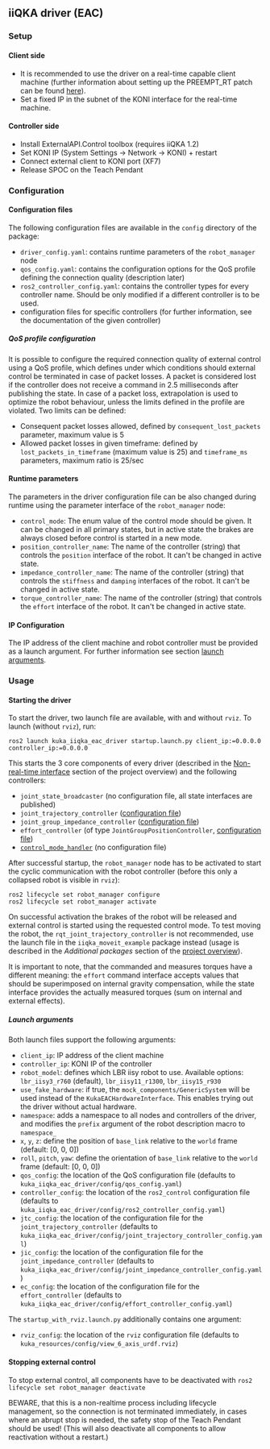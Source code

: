 ## iiQKA driver (EAC)

### Setup

#### Client side
- It is recommended to use the driver on a real-time capable client machine (further information about setting up the PREEMPT_RT patch can be found [here](https://github.com/kroshu/kuka_drivers/wiki/Realtime)).
- Set a fixed IP in the subnet of the KONI interface for the real-time machine.

#### Controller side

- Install ExternalAPI.Control toolbox (requires iiQKA 1.2)
- Set KONI IP (System Settings -> Network -> KONI) + restart
- Connect external client to KONI port (XF7)
- Release SPOC on the Teach Pendant

### Configuration

#### Configuration files

The following configuration files are available in the `config` directory of the package:
- `driver_config.yaml`: contains runtime parameters of the `robot_manager` node
- `qos_config.yaml`: contains the configuration options for the QoS profile defining the connection quality (description later)
- `ros2_controller_config.yaml`: contains the controller types for every controller name. Should be only modified if a different controller is to be used.
- configuration files for specific controllers (for further information, see the documentation of the given controller)

##### QoS profile configuration
It is possible to configure the required connection quality of external control using a QoS profile, which defines under which conditions should external control be terminated in case of packet losses. A packet is considered lost if the controller does not receive a command in 2.5 milliseconds after publishing the state. In case of a packet loss, extrapolation is used to optimize the robot behaviour, unless the limits defined in the profile are violated. Two limits can be defined:
- Consequent packet losses allowed, defined by `consequent_lost_packets` parameter, maximum value is 5
- Allowed packet losses in given timeframe: defined by `lost_packets_in_timeframe` (maximum value is 25) and `timeframe_ms` parameters, maximum ratio is 25/sec

#### Runtime parameters
The parameters in the driver configuration file can be also changed during runtime using the parameter interface of the `robot_manager` node:
- `control_mode`: The enum value of the control mode should be given. It can be changed in all primary states, but in active state the brakes are always closed before control is started in a new mode.
- `position_controller_name`: The name of the controller (string) that controls the `position` interface of the robot. It can't be changed in active state.
- `impedance_controller_name`: The name of the controller (string) that controls the `stiffness` and `damping` interfaces of the robot. It can't be changed in active state.
- `torque_controller_name`: The name of the controller (string) that controls the `effort` interface of the robot. It can't be changed in active state.

#### IP Configuration
The IP address of the client machine and robot controller must be provided as a launch argument. For further information see section [launch arguments](#launch-arguments).

### Usage

#### Starting the driver

To start the driver, two launch file are available, with and without `rviz`. To launch (without `rviz`), run:

```
ros2 launch kuka_iiqka_eac_driver startup.launch.py client_ip:=0.0.0.0 controller_ip:=0.0.0.0
```

This starts the 3 core components of every driver (described in the [Non-real-time interface](https://github.com/kroshu/kuka_drivers/wiki#non-real-time-interface) section of the project overview) and the following controllers:
- `joint_state_broadcaster` (no configuration file, all state interfaces are published)
- `joint_trajectory_controller` ([configuration file](https://github.com/kroshu/kuka_drivers/tree/master/kuka_iiqka_eac_driver/config/joint_trajectory_controller_config.yaml))
- `joint_group_impedance_controller` ([configuration file](https://github.com/kroshu/kuka_drivers/tree/master/kuka_iiqka_eac_driver/config/joint_impedance_controller_config.yaml))
- `effort_controller` (of type `JointGroupPositionController`, [configuration file](https://github.com/kroshu/kuka_drivers/tree/master/kuka_iiqka_eac_driver/config/effort_controller_config.yaml))
- [`control_mode_handler`](https://github.com/kroshu/kuka_controllers?tab=readme-ov-file#control_mode_handler) (no configuration file)

After successful startup, the `robot_manager` node has to be activated to start the cyclic communication with the robot controller (before this only a collapsed robot is visible in `rviz`):
  ```
  ros2 lifecycle set robot_manager configure
  ros2 lifecycle set robot_manager activate
  ```

On successful activation the brakes of the robot will be released and external control is started using the requested control mode. To test moving the robot, the `rqt_joint_trajectory_controller` is not recommended, use the launch file in the `iiqka_moveit_example` package instead (usage is described in the *Additional packages* section of the [project overview](Project%20overview.md)).

It is important to note, that the commanded and measures torques have a different meaning: the `effort` command interface accepts values that should be superimposed on internal gravity compensation, while the state interface provides the actually measured torques (sum on internal and external effects).


##### Launch arguments

Both launch files support the following arguments:
- `client_ip`: IP address of the client machine
- `controller_ip`: KONI IP of the controller
- `robot_model`: defines which LBR iisy robot to use. Available options: `lbr_iisy3_r760` (default), `lbr_iisy11_r1300`, `lbr_iisy15_r930`
- `use_fake_hardware`: if true, the `mock_components/GenericSystem` will be used instead of the `KukaEACHardwareInterface`. This enables trying out the driver without actual hardware.
- `namespace`: adds a namespace to all nodes and controllers of the driver, and modifies the `prefix` argument of the robot description macro to `namespace_`
- `x`, `y`, `z`: define the position of `base_link` relative to the `world` frame (default: [0, 0, 0])
- `roll`, `pitch`, `yaw`: define the orientation of `base_link` relative to the `world` frame (default: [0, 0, 0])
- `qos_config`: the location of the QoS configuration file (defaults to `kuka_iiqka_eac_driver/config/qos_config.yaml`)
- `controller_config`: the location of the `ros2_control` configuration file (defaults to `kuka_iiqka_eac_driver/config/ros2_controller_config.yaml`)
- `jtc_config`: the location of the configuration file for the `joint_trajectory_controller` (defaults to `kuka_iiqka_eac_driver/config/joint_trajectory_controller_config.yaml`)
- `jic_config`: the location of the configuration file for the `joint_impedance_controller` (defaults to `kuka_iiqka_eac_driver/config/joint_impedance_controller_config.yaml`)
- `ec_config`: the location of the configuration file for the `effort_controller` (defaults to `kuka_iiqka_eac_driver/config/effort_controller_config.yaml`)


The `startup_with_rviz.launch.py` additionally contains one argument:
- `rviz_config`: the location of the `rviz` configuration file (defaults to `kuka_resources/config/view_6_axis_urdf.rviz`)

#### Stopping external control

To stop external control, all components have to be deactivated with `ros2 lifecycle set robot_manager deactivate`

BEWARE, that this is a non-realtime process including lifecycle management, so the connection is not terminated immediately, in cases where an abrupt stop is needed, the safety stop of the Teach Pendant should be used! (This will also deactivate all components to allow reactivation without a restart.)
